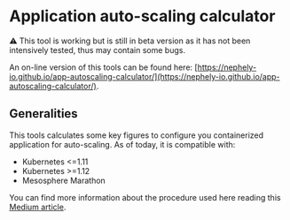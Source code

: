 # Application auto-scaling calculator

:warning: This tool is working but is still in beta version as it has not been intensively tested, thus may contain some bugs.

An on-line version of this tools can be found here: [https://nephely-io.github.io/app-autoscaling-calculator/](https://nephely-io.github.io/app-autoscaling-calculator/).

## Generalities

This tools calculates some key figures to configure you containerized application for auto-scaling. As of today, it is compatible with:

* Kubernetes <=1.11
* Kubernetes >=1.12
* Mesosphere Marathon

You can find more information about the procedure used here reading this [Medium article](https://medium.com/@kanshi/how-to-mathematically-configure-your-application-and-orchestrator-for-auto-scaling-d15c78c0b12a).